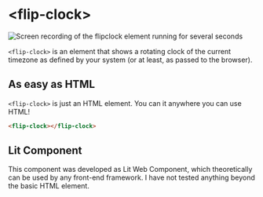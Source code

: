 # &lt;flip-clock>

![Screen recording of the flipclock element running for several seconds](https://i.imgur.com/yPIfsWr.gif)

`<flip-clock>` is an element that shows a rotating clock of the current timezone as defined by your system (or at least, as passed to the browser).

## As easy as HTML

<section class="columns">
  <div>

`<flip-clock>` is just an HTML element. You can it anywhere you can use HTML!

```html
<flip-clock></flip-clock>
```

  </div>
  <div>

<flip-clock></flip-clock>

  </div>
</section>

## Lit Component

This component was developed as Lit Web Component, which theoretically can be used by any front-end framework. I have not tested anything beyond the basic HTML element.